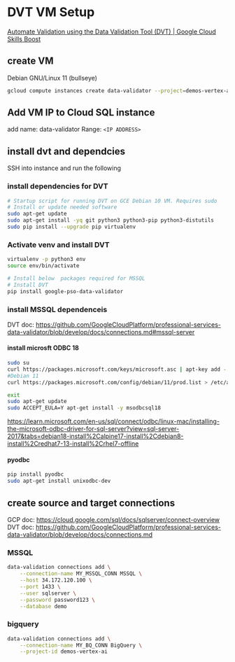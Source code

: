 # DVT VM Setup

[Automate Validation using the Data Validation Tool (DVT) | Google Cloud Skills Boost](https://www.cloudskillsboost.google/focuses/45997?parent=catalog)

## create VM 

Debian GNU/Linux 11 (bullseye)

```sh
gcloud compute instances create data-validator --project=demos-vertex-ai --zone=us-central1-a --machine-type=e2-medium --network-interface=network-tier=PREMIUM,subnet=default --metadata=enable-oslogin=true --maintenance-policy=MIGRATE --provisioning-model=STANDARD --service-account=746038361521-compute@developer.gserviceaccount.com --scopes=https://www.googleapis.com/auth/devstorage.read_only,https://www.googleapis.com/auth/logging.write,https://www.googleapis.com/auth/monitoring.write,https://www.googleapis.com/auth/servicecontrol,https://www.googleapis.com/auth/service.management.readonly,https://www.googleapis.com/auth/trace.append --tags=http-server,https-server --create-disk=auto-delete=yes,boot=yes,device-name=data-validator,image=projects/debian-cloud/global/images/debian-11-bullseye-v20230206,mode=rw,size=10,type=projects/demos-vertex-ai/zones/us-central1-a/diskTypes/pd-balanced --no-shielded-secure-boot --shielded-vtpm --shielded-integrity-monitoring --reservation-affinity=any
```

## Add VM IP to Cloud SQL instance 

add 
name: data-validator
Range: `<IP ADDRESS>`

## install dvt and dependcies 

SSH into instance and run the following

### install dependencies for DVT

```sh
# Startup script for running DVT on GCE Debian 10 VM. Requires sudo
# Install or update needed software
sudo apt-get update
sudo apt-get install -yq git python3 python3-pip python3-distutils
sudo pip install --upgrade pip virtualenv
```

### Activate venv and install DVT 

```sh
virtualenv -p python3 env
source env/bin/activate

# Install below  packages required for MSSQL
# Install DVT
pip install google-pso-data-validator 
```

### install MSSQL dependenceis 

DVT doc: <https://github.com/GoogleCloudPlatform/professional-services-data-validator/blob/develop/docs/connections.md#mssql-server>

#### install microsft ODBC 18

```sh
sudo su
curl https://packages.microsoft.com/keys/microsoft.asc | apt-key add -
#Debian 11
curl https://packages.microsoft.com/config/debian/11/prod.list > /etc/apt/sources.list.d/mssql-release.list

exit
sudo apt-get update
sudo ACCEPT_EULA=Y apt-get install -y msodbcsql18
```

<https://learn.microsoft.com/en-us/sql/connect/odbc/linux-mac/installing-the-microsoft-odbc-driver-for-sql-server?view=sql-server-2017&tabs=debian18-install%2Calpine17-install%2Cdebian8-install%2Credhat7-13-install%2Crhel7-offline>

#### pyodbc

```sh
pip install pyodbc
sudo apt-get install unixodbc-dev
```


## create source and target connections 

GCP doc: <https://cloud.google.com/sql/docs/sqlserver/connect-overview>
DVT doc: <https://github.com/GoogleCloudPlatform/professional-services-data-validator/blob/develop/docs/connections.md>

### MSSQL

```sh
data-validation connections add \
    --connection-name MY_MSSQL_CONN MSSQL \
    --host 34.172.120.100 \
    --port 1433 \
    --user sqlserver \
    --password password123 \
    --database demo
```


### bigquery


```sh
data-validation connections add \
    --connection-name MY_BQ_CONN BigQuery \
    --project-id demos-vertex-ai
```